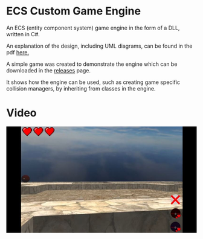 # ECS Custom Game Engine

An ECS (entity component system) game engine in the form of a DLL, written in C#.

An explanation of the design, including UML diagrams, can be found in the pdf [here.](https://github.com/henrypaul2001/ECSGameEngineDLL/blob/master/Games%20Architecture.pdf "ECS Engine Design")

A simple game was created to demonstrate the engine which can be downloaded in the [releases](https://github.com/henrypaul2001/ECSGameEngineDLL/releases "Releases") page.

It shows how the engine can be used, such as creating game specific collision managers, by inheriting from classes in the engine.

# Video

[![Maze Escape](thumbnail.JPG)](https://streamable.com/zmgven "Maze Escape")
